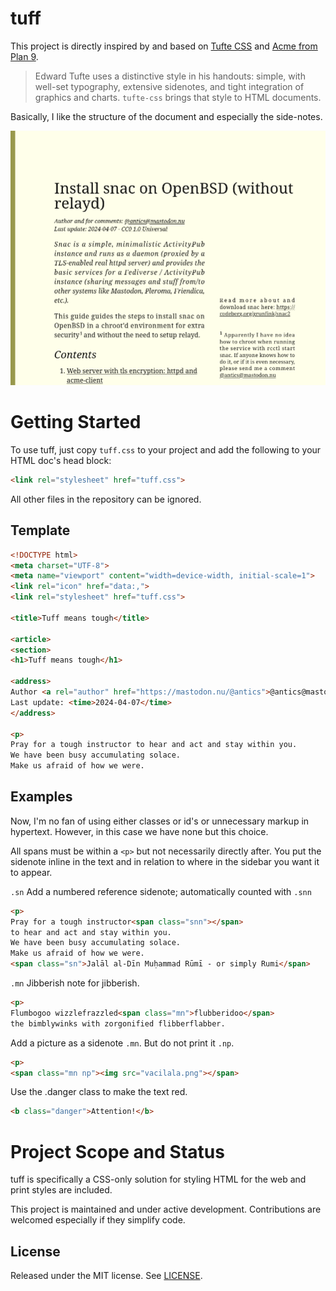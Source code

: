 tuff
====

This project is directly inspired by and based on [Tufte
CSS](https://github.com/edwardtufte/tufte-css) and [Acme from Plan
9](http://acme.cat-v.org/).

> Edward Tufte uses a distinctive style in his handouts: simple, with well-set typography, extensive sidenotes, and tight integration of graphics and charts. `tufte-css` brings that style to HTML documents.

Basically, I like the structure of the document and especially the side-notes.

![A screenshoot of tuff in action](https://github.com/antics/tuff/blob/gh-pages/screenshoot.png)

# Getting Started

To use tuff, just copy `tuff.css` to your project and add the following to your HTML doc's
head block:

```html
<link rel="stylesheet" href="tuff.css">
```

All other files in the repository can be ignored.

## Template

```html
<!DOCTYPE html>
<meta charset="UTF-8">
<meta name="viewport" content="width=device-width, initial-scale=1">
<link rel="icon" href="data:,">
<link rel="stylesheet" href="tuff.css">

<title>Tuff means tough</title>

<article>
<section>
<h1>Tuff means tough</h1>

<address>
Author <a rel="author" href="https://mastodon.nu/@antics">@antics@mastodon.nu</a><br>
Last update: <time>2024-04-07</time>
</address>

<p>
Pray for a tough instructor to hear and act and stay within you.
We have been busy accumulating solace.
Make us afraid of how we were.
```

## Examples
Now, I'm no fan of using either classes or id's or unnecessary markup in hypertext. However, in this case we have none but this choice.

All spans must be within a `<p>` but not necessarily directly after. You put the sidenote inline in the text and in relation to where in the sidebar you want it to appear.

`.sn` Add a numbered reference sidenote; automatically counted with `.snn`
```html
<p>
Pray for a tough instructor<span class="snn"></span>
to hear and act and stay within you.
We have been busy accumulating solace.
Make us afraid of how we were.
<span class="sn">Jalāl al-Dīn Muḥammad Rūmī - or simply Rumi</span>
```

`.mn` Jibberish note for jibberish.
```html
<p>
Flumbogoo wizzlefrazzled<span class="mn">flubberidoo</span>
the bimblywinks with zorgonified flibberflabber.
```

Add a picture as a sidenote `.mn`. But do not print it `.np`.
```html
<p>
<span class="mn np"><img src="vacilala.png"></span>
```

Use the .danger class to make the text red.
```html
<b class="danger">Attention!</b>
```

# Project Scope and Status

tuff is specifically a CSS-only solution for styling HTML for the web and print styles are included.

This project is maintained and under active development. Contributions are welcomed especially if they simplify code.

License
-
Released under the MIT license. See [LICENSE](https://github.com/antics/tuff/blob/gh-pages/LICENSE).
